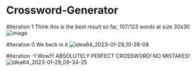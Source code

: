 # Crossword-Generator 

#Iteration 1
Think this is the best result so far, 107/123 words at size 30x30
![image](https://user-images.githubusercontent.com/22419372/215318925-606c26d7-9589-41bb-98af-42529aa6deb7.png)


#Iteration 0
We back in it
![idea64_2023-01-29_10-28-08](https://user-images.githubusercontent.com/22419372/215317330-d0c144c5-5a8c-4184-990e-d529967c03d3.png)

#Iteration -1
Wow!!! ABSOLUTELY PERFECT CROSSWORD! NO MISTAKES!
![idea64_2023-01-29_09-34-25](https://user-images.githubusercontent.com/22419372/215314918-d86e1a98-63b6-4c79-b4e2-37e5fb435b9e.png)
